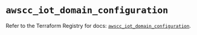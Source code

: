 # `awscc_iot_domain_configuration`

Refer to the Terraform Registry for docs: [`awscc_iot_domain_configuration`](https://registry.terraform.io/providers/hashicorp/awscc/0.70.0/docs/resources/iot_domain_configuration).

